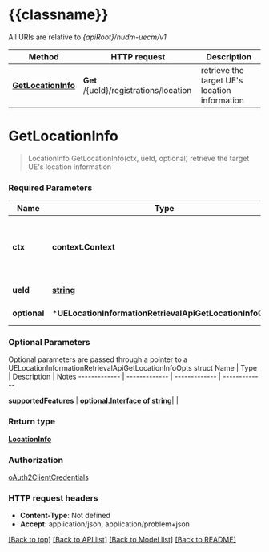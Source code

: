 # {{classname}}

All URIs are relative to *{apiRoot}/nudm-uecm/v1*

Method | HTTP request | Description
------------- | ------------- | -------------
[**GetLocationInfo**](UELocationInformationRetrievalApi.md#GetLocationInfo) | **Get** /{ueId}/registrations/location | retrieve the target UE&#x27;s location information

# **GetLocationInfo**
> LocationInfo GetLocationInfo(ctx, ueId, optional)
retrieve the target UE's location information

### Required Parameters

Name | Type | Description  | Notes
------------- | ------------- | ------------- | -------------
 **ctx** | **context.Context** | context for authentication, logging, cancellation, deadlines, tracing, etc.
  **ueId** | [**string**](.md)| Identifier of the UE | 
 **optional** | ***UELocationInformationRetrievalApiGetLocationInfoOpts** | optional parameters | nil if no parameters

### Optional Parameters
Optional parameters are passed through a pointer to a UELocationInformationRetrievalApiGetLocationInfoOpts struct
Name | Type | Description  | Notes
------------- | ------------- | ------------- | -------------

 **supportedFeatures** | [**optional.Interface of string**](.md)|  | 

### Return type

[**LocationInfo**](LocationInfo.md)

### Authorization

[oAuth2ClientCredentials](../README.md#oAuth2ClientCredentials)

### HTTP request headers

 - **Content-Type**: Not defined
 - **Accept**: application/json, application/problem+json

[[Back to top]](#) [[Back to API list]](../README.md#documentation-for-api-endpoints) [[Back to Model list]](../README.md#documentation-for-models) [[Back to README]](../README.md)

